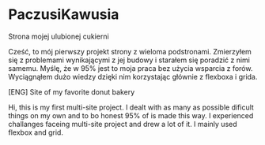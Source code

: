# PaczusiKawusia

Strona mojej ulubionej cukierni

Cześć,
to mój pierwszy projekt strony z wieloma podstronami. Zmierzyłem się z problemami wynikającymi z jej budowy i starałem się poradzić z nimi samemu. 
Myślę, że w 95% jest to moja praca bez użycia wsparcia z forów. Wyciągnąłem dużo wiedzy dzięki nim korzystając głównie z flexboxa i grida.


[ENG]
Site of my favorite donut bakery

Hi,
this is my first multi-site project. I dealt with as many as possible dificult things on my own and to bo honest 95% of is made this way.
I experienced challanges faceing multi-site project and drew a lot of it. I mainly used flexbox and grid.
